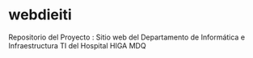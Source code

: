 # webdieiti
Repositorio del Proyecto : Sitio web del Departamento de Informática e Infraestructura TI del Hospital HIGA MDQ
